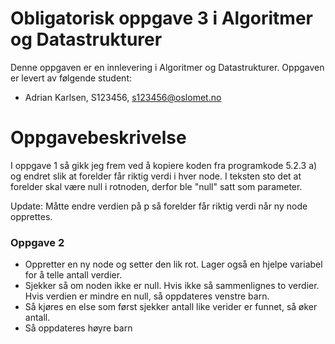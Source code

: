 # Obligatorisk oppgave 3 i Algoritmer og Datastrukturer

Denne oppgaven er en innlevering i Algoritmer og Datastrukturer. 
Oppgaven er levert av følgende student:
* Adrian Karlsen, S123456, s123456@oslomet.no


# Oppgavebeskrivelse

I oppgave 1 så gikk jeg frem ved å kopiere koden fra programkode 5.2.3 a) og endret slik at forelder får riktig verdi i 
hver node. I teksten sto det at forelder skal være null i rotnoden, derfor ble "null" satt som parameter.

Update: Måtte endre verdien på p så forelder får riktig verdi når ny node opprettes. 

### Oppgave 2

- Oppretter en ny node og setter den lik rot. Lager også en hjelpe variabel for å telle antall verdier. 
- Sjekker så om noden ikke er null. Hvis ikke så sammenlignes to verdier. Hvis verdien er mindre en null, så oppdateres 
venstre barn. 
- Så kjøres en else som først sjekker antall like verider er funnet, så øker antall. 
- Så oppdateres høyre barn
